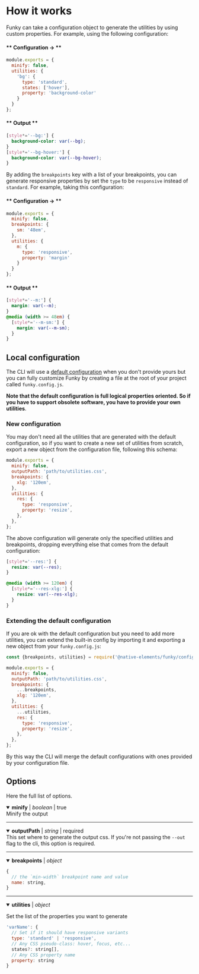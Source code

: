 # How it works

Funky can take a configuration object to generate the utilities by using custom properties. For example, using the following configuration:

<!-- tabs:start -->

#### ** Configuration → **

```js
module.exports = {
  minify: false,
  utilities: {
    'bg': {
      type: 'standard',
      states: ['hover'],
      property: 'background-color'
    }
  }
};
```

#### ** Output **

```css
[style*='--bg:'] {
  background-color: var(--bg);
}
[style*='--bg-hover:'] {
  background-color: var(--bg-hover);
}
```

<!-- tabs:end -->

By adding the `breakpoints` key with a list of your breakpoints, you can generate responsive properties by set the `type` to be `responsive` instead of `standard`. For example, taking this configuration:


<!-- tabs:start -->

#### ** Configuration → **

```js
module.exports = {
  minify: false,
  breakpoints: {
    sm: '48em',
  },
  utilities: {
    m: {
      type: 'responsive',
      property: 'margin'
    }
  }
};
```

#### ** Output **

```css
[style*='--m:'] {
  margin: var(--m);
}
@media (width >= 48em) {
  [style*='--m-sm:'] {
    margin: var(--m-sm);
  }
}
```

<!-- tabs:end -->

## Local configuration

The CLI will use a [default configuration](https://github.com/n-elements/funky/blob/master/config.js ':target=_blank') when you don't provide yours but you can fully customize Funky by creating a file at the root of your project called `funky.config.js`.

**Note that the default configuration is full logical properties oriented. So if you have to support obsolete software, you have to provide your own utilities**.

### New configuration

You may don't need all the utilities that are generated with the default configuration, so if you want to create a new set of utilities from scratch, export a new object from the configuration file, following this schema:

```js
module.exports = {
  minify: false,
  outputPath: 'path/to/utilities.css',
  breakpoints: {
    xlg: '120em',
  },
  utilities: {
    res: {
      type: 'responsive',
      property: 'resize',
    },
  },
};
```

The above configuration will generate only the specified utilities and breakpoints, dropping everything else that comes from the default configuration:

```css
[style*='--res:'] {
  resize: var(--res);
}

@media (width >= 120em) {
  [style*='--res-xlg:'] {
    resize: var(--res-xlg);
  }
}
```

### Extending the default configuration

If you are ok with the default configuration but you need to add more utilities, you can extend the built-in config by importing it and exporting a new object from your `funky.config.js`:

```js
const {breakpoints, utilities} = require('@native-elements/funky/config.js');

module.exports = {
  minify: false,
  outputPath: 'path/to/utilities.css',
  breakpoints: {
    ...breakpoints,
    xlg: '120em',
  },
  utilities: {
    ...utilities,
    res: {
      type: 'responsive',
      property: 'resize',
    },
  },
};
```

By this way the CLI will merge the default configurations with ones provided by your configuration file.


## Options

Here the full list of options.

<details open>
  <summary><b><output>minify</output></b> | <em>boolean</em> | true</summary>
  Minify the output
</details>
<hr />
<details open>
  <summary><b><output>outputPath</output></b> | <em>string</em> | <span class="Badge" data-type="important">required</span></summary>
This set where to generate the output css. If you're not passing the <code>--out</code> flag to the cli, this option is required.
</details>
<hr />
<details open>
  <summary><b><output>breakpoints</output></b> | <em>object</em></summary>

```js
{
  // the `min-width` breakpoint name and value
  name: string,
}
```
</details>
<hr />
<details open>
  <summary><b><output>utilities</output></b> | <em>object</em></summary>

  Set the list of the properties you want to generate

```js
'varName': {
  // Set if it should have responsive variants
  type: 'standard' | 'responsive',
  // Any CSS pseudo-class: hover, focus, etc...
  states?: string[],
  // Any CSS property name
  property: string
}
```
</details>
